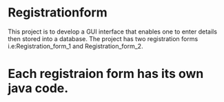 # Registrationform
This project is to develop a GUI interface that enables one to enter details then stored into a database.
The project has two registration forms i.e:Registration_form_1 and Registration_form_2.
# Each registraion form has its own java code.
